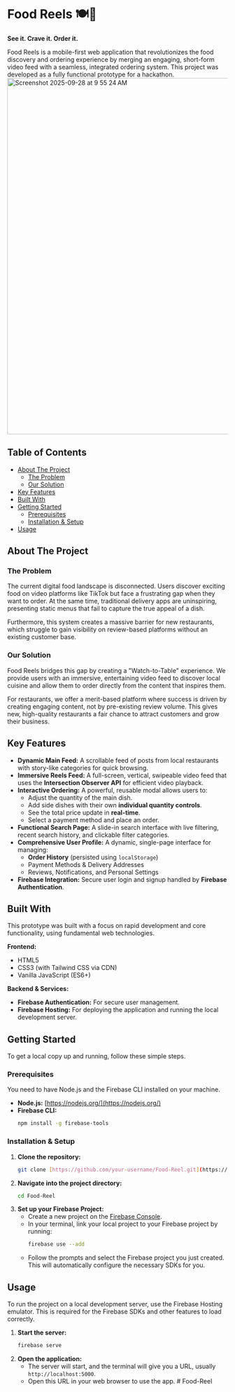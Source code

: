 # Food Reels 🍽️📱

**See it. Crave it. Order it.**

Food Reels is a mobile-first web application that revolutionizes the food discovery and ordering experience by merging an engaging, short-form video feed with a seamless, integrated ordering system. This project was developed as a fully functional prototype for a hackathon.
<img width="1415" height="813" alt="Screenshot 2025-09-28 at 9 55 24 AM" src="https://github.com/user-attachments/assets/670c3590-572f-4b59-a2f0-2f9b56278408" />



## Table of Contents

- [About The Project](#about-the-project)
  - [The Problem](#the-problem)
  - [Our Solution](#our-solution)
- [Key Features](#key-features)
- [Built With](#built-with)
- [Getting Started](#getting-started)
  - [Prerequisites](#prerequisites)
  - [Installation & Setup](#installation--setup)
- [Usage](#usage)

## About The Project

### The Problem

The current digital food landscape is disconnected. Users discover exciting food on video platforms like TikTok but face a frustrating gap when they want to order. At the same time, traditional delivery apps are uninspiring, presenting static menus that fail to capture the true appeal of a dish.

Furthermore, this system creates a massive barrier for new restaurants, which struggle to gain visibility on review-based platforms without an existing customer base.

### Our Solution

Food Reels bridges this gap by creating a "Watch-to-Table" experience. We provide users with an immersive, entertaining video feed to discover local cuisine and allow them to order directly from the content that inspires them.

For restaurants, we offer a merit-based platform where success is driven by creating engaging content, not by pre-existing review volume. This gives new, high-quality restaurants a fair chance to attract customers and grow their business.

## Key Features

- **Dynamic Main Feed:** A scrollable feed of posts from local restaurants with story-like categories for quick browsing.
- **Immersive Reels Feed:** A full-screen, vertical, swipeable video feed that uses the **Intersection Observer API** for efficient video playback.
- **Interactive Ordering:** A powerful, reusable modal allows users to:
  - Adjust the quantity of the main dish.
  - Add side dishes with their own **individual quantity controls**.
  - See the total price update in **real-time**.
  - Select a payment method and place an order.
- **Functional Search Page:** A slide-in search interface with live filtering, recent search history, and clickable filter categories.
- **Comprehensive User Profile:** A dynamic, single-page interface for managing:
  - **Order History** (persisted using `localStorage`)
  - Payment Methods & Delivery Addresses
  - Reviews, Notifications, and Personal Settings
- **Firebase Integration:** Secure user login and signup handled by **Firebase Authentication**.

## Built With

This prototype was built with a focus on rapid development and core functionality, using fundamental web technologies.

**Frontend:**
* HTML5
* CSS3 (with Tailwind CSS via CDN)
* Vanilla JavaScript (ES6+)

**Backend & Services:**
* **Firebase Authentication:** For secure user management.
* **Firebase Hosting:** For deploying the application and running the local development server.

## Getting Started

To get a local copy up and running, follow these simple steps.

### Prerequisites

You need to have Node.js and the Firebase CLI installed on your machine.
* **Node.js:** [https://nodejs.org/](https://nodejs.org/)
* **Firebase CLI:**
    ```sh
    npm install -g firebase-tools
    ```

### Installation & Setup

1.  **Clone the repository:**
    ```sh
    git clone [https://github.com/your-username/Food-Reel.git](https://github.com/your-username/Food-Reel.git)
    ```
2.  **Navigate into the project directory:**
    ```sh
    cd Food-Reel
    ```
3.  **Set up your Firebase Project:**
    * Create a new project on the [Firebase Console](https://console.firebase.google.com/).
    * In your terminal, link your local project to your Firebase project by running:
        ```sh
        firebase use --add
        ```
    * Follow the prompts and select the Firebase project you just created. This will automatically configure the necessary SDKs for you.

## Usage

To run the project on a local development server, use the Firebase Hosting emulator. This is required for the Firebase SDKs and other features to load correctly.

1.  **Start the server:**
    ```sh
    firebase serve
    ```
2.  **Open the application:**
    * The server will start, and the terminal will give you a URL, usually `http://localhost:5000`.
    * Open this URL in your web browser to use the app. #   F o o d - R e e l 
